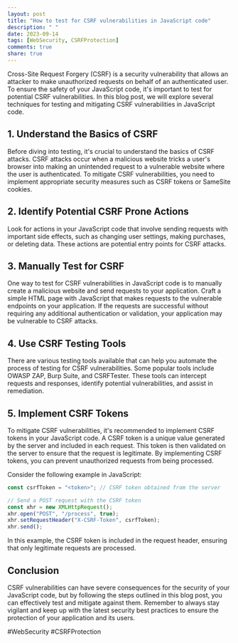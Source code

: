 ```yaml
---
layout: post
title: "How to test for CSRF vulnerabilities in JavaScript code"
description: " "
date: 2023-09-14
tags: [WebSecurity, CSRFProtection]
comments: true
share: true
---
```


Cross-Site Request Forgery (CSRF) is a security vulnerability that allows an attacker to make unauthorized requests on behalf of an authenticated user. To ensure the safety of your JavaScript code, it's important to test for potential CSRF vulnerabilities. In this blog post, we will explore several techniques for testing and mitigating CSRF vulnerabilities in JavaScript code.

## 1. Understand the Basics of CSRF

Before diving into testing, it's crucial to understand the basics of CSRF attacks. CSRF attacks occur when a malicious website tricks a user's browser into making an unintended request to a vulnerable website where the user is authenticated. To mitigate CSRF vulnerabilities, you need to implement appropriate security measures such as CSRF tokens or SameSite cookies.

## 2. Identify Potential CSRF Prone Actions

Look for actions in your JavaScript code that involve sending requests with important side effects, such as changing user settings, making purchases, or deleting data. These actions are potential entry points for CSRF attacks.

## 3. Manually Test for CSRF

One way to test for CSRF vulnerabilities in JavaScript code is to manually create a malicious website and send requests to your application. Craft a simple HTML page with JavaScript that makes requests to the vulnerable endpoints on your application. If the requests are successful without requiring any additional authentication or validation, your application may be vulnerable to CSRF attacks.

## 4. Use CSRF Testing Tools

There are various testing tools available that can help you automate the process of testing for CSRF vulnerabilities. Some popular tools include OWASP ZAP, Burp Suite, and CSRFTester. These tools can intercept requests and responses, identify potential vulnerabilities, and assist in remediation.

## 5. Implement CSRF Tokens

To mitigate CSRF vulnerabilities, it's recommended to implement CSRF tokens in your JavaScript code. A CSRF token is a unique value generated by the server and included in each request. This token is then validated on the server to ensure that the request is legitimate. By implementing CSRF tokens, you can prevent unauthorized requests from being processed.

Consider the following example in JavaScript:

```javascript
const csrfToken = "<token>"; // CSRF token obtained from the server

// Send a POST request with the CSRF token
const xhr = new XMLHttpRequest();
xhr.open("POST", "/process", true);
xhr.setRequestHeader("X-CSRF-Token", csrfToken);
xhr.send();
```

In this example, the CSRF token is included in the request header, ensuring that only legitimate requests are processed.

## Conclusion

CSRF vulnerabilities can have severe consequences for the security of your JavaScript code, but by following the steps outlined in this blog post, you can effectively test and mitigate against them. Remember to always stay vigilant and keep up with the latest security best practices to ensure the protection of your application and its users.

#WebSecurity #CSRFProtection